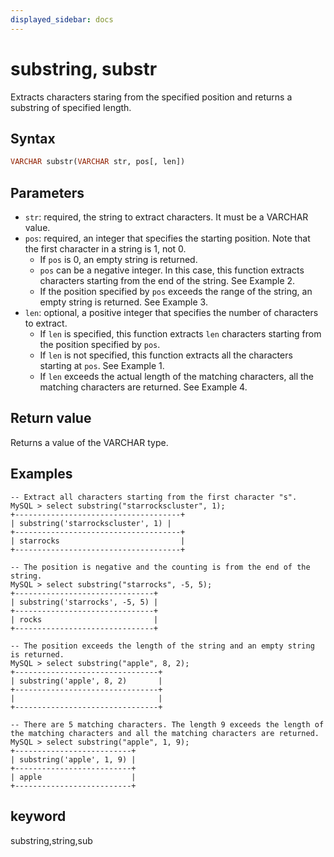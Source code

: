 ```yaml
---
displayed_sidebar: docs
---
```


# substring, substr



Extracts characters staring from the specified position and returns a substring of specified length.

## Syntax

```Haskell
VARCHAR substr(VARCHAR str, pos[, len])
```

## Parameters

- `str`: required, the string to extract characters. It must be a VARCHAR value.
- `pos`: required, an integer that specifies the starting position. Note that the first character in a string is 1, not 0.
  - If `pos` is 0, an empty string is returned.
  - `pos` can be a negative integer. In this case, this function extracts characters starting from the end of the string. See Example 2.
  - If the position specified by `pos` exceeds the range of the string, an empty string is returned. See Example 3.
- `len`: optional, a positive integer that specifies the number of characters to extract.
  - If `len` is specified, this function extracts `len` characters starting from the position specified by `pos`.
  - If `len` is not specified, this function extracts all the characters starting at `pos`. See Example 1.
  - If `len` exceeds the actual length of the matching characters, all the matching characters are returned. See Example 4.

## Return value

Returns a value of the VARCHAR type.

## Examples

```Plain Text
-- Extract all characters starting from the first character "s".
MySQL > select substring("starrockscluster", 1);
+-------------------------------------+
| substring('starrockscluster', 1) |
+-------------------------------------+
| starrocks                           |
+-------------------------------------+

-- The position is negative and the counting is from the end of the string.
MySQL > select substring("starrocks", -5, 5);
+-------------------------------+
| substring('starrocks', -5, 5) |
+-------------------------------+
| rocks                         |
+-------------------------------+

-- The position exceeds the length of the string and an empty string is returned.
MySQL > select substring("apple", 8, 2);
+--------------------------------+
| substring('apple', 8, 2)       |
+--------------------------------+
|                                |
+--------------------------------+

-- There are 5 matching characters. The length 9 exceeds the length of the matching characters and all the matching characters are returned.
MySQL > select substring("apple", 1, 9);
+--------------------------+
| substring('apple', 1, 9) |
+--------------------------+
| apple                    |
+--------------------------+
```

## keyword

substring,string,sub
